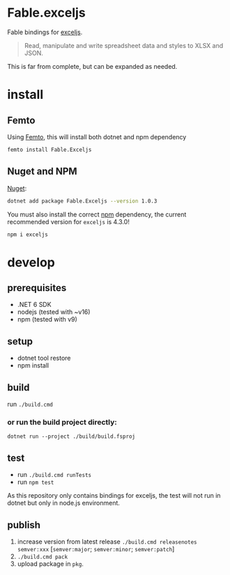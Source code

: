 # Fable.exceljs

Fable bindings for [exceljs](https://github.com/exceljs/exceljs).

> Read, manipulate and write spreadsheet data and styles to XLSX and JSON.

This is far from complete, but can be expanded as needed.

# install

## Femto

Using [Femto](https://github.com/Zaid-Ajaj/Femto), this will install both dotnet and npm dependency

```bash
femto install Fable.Exceljs
```

## Nuget and NPM

[Nuget](https://www.nuget.org/packages/Fable.Exceljs):

```bash
dotnet add package Fable.Exceljs --version 1.0.3
```

You must also install the correct [npm](https://www.npmjs.com/package/exceljs) dependency,
the current recommended version for `exceljs` is 4.3.0!

```bash
npm i exceljs
```

# develop

## prerequisites

- .NET 6 SDK
- nodejs (tested with ~v16)
- npm (tested with v9)

## setup

- dotnet tool restore
- npm install

## build

run `./build.cmd`

### or run the build project directly:

`dotnet run --project ./build/build.fsproj`

## test

- run `./build.cmd runTests`
- run `npm test`

As this repository only contains bindings for exceljs, the test will not run in dotnet but only in node.js environment.

## publish

1. increase version from latest release `./build.cmd releasenotes semver:xxx` [`semver:major`; `semver:minor`; `semver:patch`]
2. `./build.cmd pack`
3. upload package in `pkg`. 
